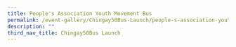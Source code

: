 ```yaml
---
title: People's Association Youth Movement Bus
permalink: /event-gallery/Chingay50Bus-Launch/people-s-association-youth-movement-bus
description: ""
third_nav_title: Chingay50Bus Launch
---
```

